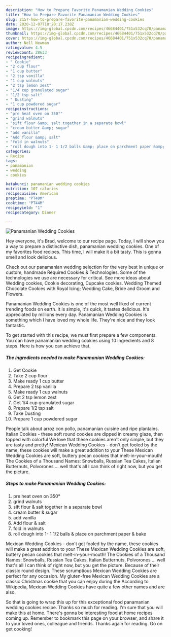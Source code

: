 ```yaml
---
description: "How to Prepare Favorite Panamanian Wedding Cookies"
title: "How to Prepare Favorite Panamanian Wedding Cookies"
slug: 2157-how-to-prepare-favorite-panamanian-wedding-cookies
date: 2020-12-07T18:20:17.238Z
image: https://img-global.cpcdn.com/recipes/46684401/751x532cq70/panamanian-wedding-cookies-recipe-main-photo.jpg
thumbnail: https://img-global.cpcdn.com/recipes/46684401/751x532cq70/panamanian-wedding-cookies-recipe-main-photo.jpg
cover: https://img-global.cpcdn.com/recipes/46684401/751x532cq70/panamanian-wedding-cookies-recipe-main-photo.jpg
author: Nell Newman
ratingvalue: 4.5
reviewcount: 28633
recipeingredient:
- " Cookie"
- "2 cup flour"
- "1 cup butter"
- "2 tsp vanilla"
- "1 cup walnuts"
- "2 tsp lemon zest"
- "1/4 cup granulated sugar"
- "1/2 tsp salt"
- " Dusting"
- "1 cup powdered sugar"
recipeinstructions:
- "pre heat oven on 350°"
- "grind walnuts"
- "sift flour &amp; salt together in a separate bowl"
- "cream butter &amp; sugar"
- "add vanilla"
- "Add flour &amp; salt"
- "fold in walnuts"
- "roll dough into 1- 1 1/2 balls &amp; place on parchment paper &amp; bake"
categories:
- Recipe
tags:
- panamanian
- wedding
- cookies

katakunci: panamanian wedding cookies 
nutrition: 107 calories
recipecuisine: American
preptime: "PT40M"
cooktime: "PT44M"
recipeyield: "1"
recipecategory: Dinner

---
```



![Panamanian Wedding Cookies](https://img-global.cpcdn.com/recipes/46684401/751x532cq70/panamanian-wedding-cookies-recipe-main-photo.jpg)

Hey everyone, it's Brad, welcome to our recipe page. Today, I will show you a way to prepare a distinctive dish, panamanian wedding cookies. One of my favorites food recipes. This time, I will make it a bit tasty. This is gonna smell and look delicious.

Check out our panamanian wedding selection for the very best in unique or custom, handmade Required Cookies &amp; Technologies. Some of the technologies we use are necessary for critical. See more ideas about Wedding cookies, Cookie decorating, Cupcake cookies. Wedding Themed Chocolate Cookies with Royal Icing; Wedding Cake, Bride and Groom and Flowers.

Panamanian Wedding Cookies is one of the most well liked of current trending foods on earth. It is simple, it's quick, it tastes delicious. It's appreciated by millions every day. Panamanian Wedding Cookies is something which I have loved my whole life. They're nice and they look fantastic.


To get started with this recipe, we must first prepare a few components. You can have panamanian wedding cookies using 10 ingredients and 8 steps. Here is how you can achieve that.

<!--inarticleads1-->

##### The ingredients needed to make Panamanian Wedding Cookies:

1. Get  Cookie
1. Take 2 cup flour
1. Make ready 1 cup butter
1. Prepare 2 tsp vanilla
1. Make ready 1 cup walnuts
1. Get 2 tsp lemon zest
1. Get 1/4 cup granulated sugar
1. Prepare 1/2 tsp salt
1. Take  Dusting
1. Prepare 1 cup powdered sugar


People talk about arroz con pollo, panamanian cuisine and ripe plantains. Italian Cookies - these soft round cookies are dipped in creamy glaze, then topped with colorful We love that these cookies aren&#39;t only simple, but they are tasty and pretty! Mexican Wedding Cookies - don&#39;t get fooled by the name, these cookies will make a great addition to your These Mexican Wedding Cookies are soft, buttery pecan cookies that melt-in-your-mouth! The Cookies of a Thousand Names: Snowballs, Russian Tea Cakes, Italian Butternuts, Polvorones … well that&#39;s all I can think of right now, but you get the picture. 

<!--inarticleads2-->

##### Steps to make Panamanian Wedding Cookies:

1. pre heat oven on 350°
1. grind walnuts
1. sift flour &amp; salt together in a separate bowl
1. cream butter &amp; sugar
1. add vanilla
1. Add flour &amp; salt
1. fold in walnuts
1. roll dough into 1- 1 1/2 balls &amp; place on parchment paper &amp; bake


Mexican Wedding Cookies - don&#39;t get fooled by the name, these cookies will make a great addition to your These Mexican Wedding Cookies are soft, buttery pecan cookies that melt-in-your-mouth! The Cookies of a Thousand Names: Snowballs, Russian Tea Cakes, Italian Butternuts, Polvorones … well that&#39;s all I can think of right now, but you get the picture. Because of their classic round design. These scrumptious Mexican Wedding Cookies are perfect for any occasion. My gluten-free Mexican Wedding Cookies are a classic Christmas cookie that you can enjoy during the According to Wikipedia, Mexican Wedding Cookies have quite a few other names and are also. 

So that is going to wrap this up for this exceptional food panamanian wedding cookies recipe. Thanks so much for reading. I'm sure that you will make this at home. There's gonna be interesting food at home recipes coming up. Remember to bookmark this page on your browser, and share it to your loved ones, colleague and friends. Thanks again for reading. Go on get cooking!
